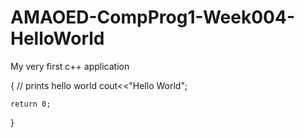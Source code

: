# AMAOED-CompProg1-Week004-HelloWorld
My very first c++ application



{
	// prints hello world
	cout<<"Hello World";
	
	return 0;
}
